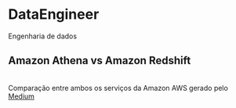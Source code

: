 # DataEngineer
Engenharia de dados

## Amazon Athena vs Amazon Redshift
<br> Comparação entre ambos os serviços da Amazon AWS gerado pelo [Medium](https://medium.com/codex/amazon-redshift-vs-athena-vs-glue-comparison-6ecfb8e92349])

